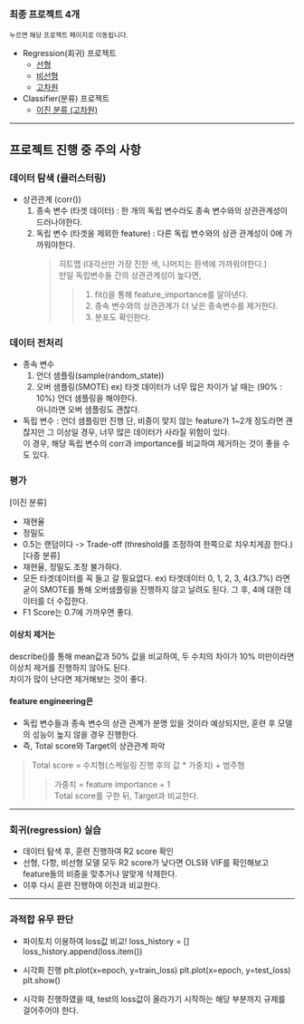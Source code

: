 ### 최종 프로젝트 4개
<sub>누르면 해당 프로젝트 페이지로 이동됩니다.</sub>
- Regression(회귀) 프로젝트
  - <a href="https://github.com/SOYOUNGdev/project-machine_learning/wiki/Regression-Project-%E2%80%90-Linear-(Flight-price)"> 선형 </a> 
  - <a href="https://github.com/SOYOUNGdev/project-machine_learning/wiki/Nonlinear-Project-%E2%80%90-LGBMRegressor-(Real-Estate-Price)"> 비선형 </a>
  - <a href="https://github.com/SOYOUNGdev/project-machine_learning/wiki/High-Dimension-Project-%E2%80%90-PCA-(Molecular-Property)"> 고차원 </a>
- Classifier(분류) 프로젝트
  - <a href="https://github.com/SOYOUNGdev/project-machine_learning/wiki/Classifier-Project-%E2%80%90-high-dimension,-logistic-regression,-LDA-(Heart-Disease)"> 이진 분류 (고차원) </a>

---
## 프로젝트 진행 중 주의 사항
### 데이터 탐색 (클러스터링)
- 상관관계 (corr())
  1. 종속 변수 (타겟 데이터)
     : 한 개의 독립 변수라도 종속 변수와의 상관관계성이 드러나야한다.
  2. 독립 변수 (타겟을 제외한 feature)
     : 다른 독립 변수와의 상관 관계성이 0에 가까워야한다.
     > 히트맵 (대각선만 가장 진한 색, 나머지는 흰색에 가까워야한다.)  
     > 만일 독립변수들 간의 상관관계성이 높다면,
     >> 1. fit()을 통해 feature_importance를 알아낸다.
     >> 2. 종속 변수와의 상관관계가 더 낮은 종속변수를 제거한다.
     >> 3. 분포도 확인한다.

### 데이터 전처리
- 종속 변수
  1. 언더 샘플링(sample(random_state))
  2. 오버 샘플링(SMOTE)
  ex) 타겟 데이터가 너무 많은 차이가 날 때는 (90% : 10%) 언더 샘플링을 해야한다.  
      아니라면 오버 샘플링도 괜찮다.
- 독립 변수
  : 언더 샘플링만 진행
  단, 비중이 맞지 않는 feature가 1~2개 정도라면 괜찮지만 그 이상일 경우, 너무 많은 데이터가 사라질 위험이 있다.  
  이 경우, 해당 독립 변수의 corr과 importance를 비교하여 제거하는 것이 좋을 수도 있다.

### 평가
[이진 분류]
- 재현율
- 정밀도
- 0.5는 랜덤이다 -> Trade-off (threshold를 조정하여 한쪽으로 치우치게끔 한다.)
[다중 분류]
- 재현율, 정밀도 조정 불가하다.
- 모든 타겟데이터를 꼭 들고 갈 필요없다.
  ex) 타겟데이터 0, 1, 2, 3, 4(3.7%) 라면 굳이 SMOTE를 통해 오버샘플링을 진행하지 않고 날려도 된다. 그 후, 4에 대한 데이터를 더 수집한다.
- F1 Score는 0.7에 가까우면 좋다.

#### 이상치 제거는
describe()를 통해 mean값과 50% 값을 비교하여, 두 수치의 차이가 10% 미만이라면 이상치 제거를 진행하지 않아도 된다.  
차이가 많이 난다면 제거해보는 것이 좋다.

#### feature engineering은
- 독립 변수들과 종속 변수의 상관 관계가 분명 있을 것이라 예상되지만, 훈련 후 모델의 성능이 높지 않을 경우 진행한다.
- 즉, Total score와 Target의 상관관계 파악
> Total score = 수치형(스케일링 진행 후의 값 * 가중치) + 범주형  
>> 가중치 = feature importance + 1  
>> Total score를 구한 뒤, Target과 비교한다.  

---
### 회귀(regression) 실습
- 데이터 탐색 후, 훈련 진행하여 R2 score 확인
- 선형, 다항, 비선형 모델 모두 R2 score가 낮다면 OLS와 VIF를 확인해보고 feature들의 비중을 맞추거나 알맞게 삭제한다.
- 이후 다시 훈련 진행하여 이전과 비교한다.

---
### 과적합 유무 판단
- 파이토치 이용하여 loss값 비교!
loss_history = []
loss_history.append(loss.item())

- 시각화 진행
plt.plot(x=epoch, y=train_loss)
plt.plot(x=epoch, y=test_loss)
plt.show()
- 시각화 진행하였을 때, test의 loss값이 올라가기 시작하는 해당 부분까지 규제를 걸어주어야 한다.

